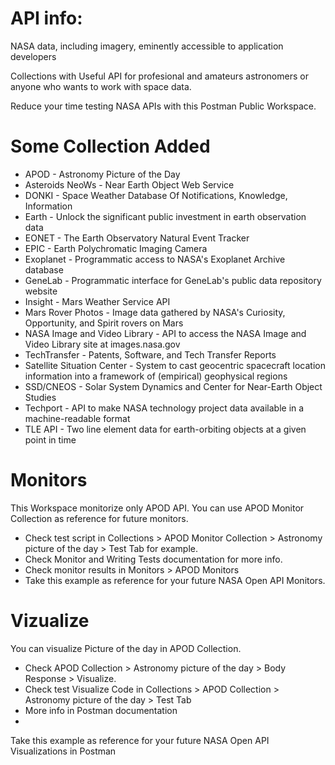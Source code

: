 # API info:

NASA data, including imagery, eminently accessible to application developers

Collections with Useful API for profesional and amateurs astronomers or anyone who wants to work with space data.

Reduce your time testing NASA APIs with this Postman Public Workspace.

# Some Collection Added

- APOD - Astronomy Picture of the Day
- Asteroids NeoWs - Near Earth Object Web Service
- DONKI - Space Weather Database Of Notifications, Knowledge, Information
- Earth - Unlock the significant public investment in earth observation data
- EONET - The Earth Observatory Natural Event Tracker
- EPIC - Earth Polychromatic Imaging Camera
- Exoplanet - Programmatic access to NASA's Exoplanet Archive database
- GeneLab - Programmatic interface for GeneLab's public data repository website
- Insight - Mars Weather Service API
- Mars Rover Photos - Image data gathered by NASA's Curiosity, Opportunity, and Spirit rovers on Mars
- NASA Image and Video Library - API to access the NASA Image and Video Library site at images.nasa.gov
- TechTransfer - Patents, Software, and Tech Transfer Reports
- Satellite Situation Center - System to cast geocentric spacecraft location information into a framework of (empirical) geophysical regions
- SSD/CNEOS - Solar System Dynamics and Center for Near-Earth Object Studies
- Techport - API to make NASA technology project data available in a machine-readable format
- TLE API - Two line element data for earth-orbiting objects at a given point in time

# Monitors

This Workspace monitorize only APOD API. You can use APOD Monitor Collection as reference for future monitors.

- Check test script in Collections > APOD Monitor Collection > Astronomy picture of the day > Test Tab for example.
- Check Monitor and Writing Tests documentation for more info.
- Check monitor results in Monitors > APOD Monitors
- Take this example as reference for your future NASA Open API Monitors.

# Vizualize

You can visualize Picture of the day in APOD Collection.

- Check APOD Collection > Astronomy picture of the day > Body Response > Visualize.
- Check test Visualize Code in Collections > APOD Collection > Astronomy picture of the day > Test Tab
- More info in Postman documentation
- 
Take this example as reference for your future NASA Open API Visualizations in Postman
